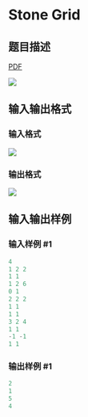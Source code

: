 # Stone Grid

## 题目描述

[problemUrl]: https://uva.onlinejudge.org/index.php?option=com_onlinejudge&Itemid=8&category=23&page=show_problem&problem=2135

[PDF](https://uva.onlinejudge.org/external/111/p11194.pdf)

![](https://cdn.luogu.com.cn/upload/vjudge_pic/UVA11194/a8a84192dfa9747f7710bd13a4918a34ea8460d9.png)

## 输入输出格式

### 输入格式

![](https://cdn.luogu.com.cn/upload/vjudge_pic/UVA11194/af10fa4c77353af3629f1da9302ca3768902f4a4.png)

### 输出格式

![](https://cdn.luogu.com.cn/upload/vjudge_pic/UVA11194/8460198423ba181e1e3d8551b6f3a0e90baf41fc.png)

## 输入输出样例

### 输入样例 #1

```cpp
4
1 2 2
1 1
1 2 6
0 1
2 2 2
1 1
1 1
3 2 4
1 1
-1 -1
1 1
```


### 输出样例 #1

```cpp
2
1
5
4
```


